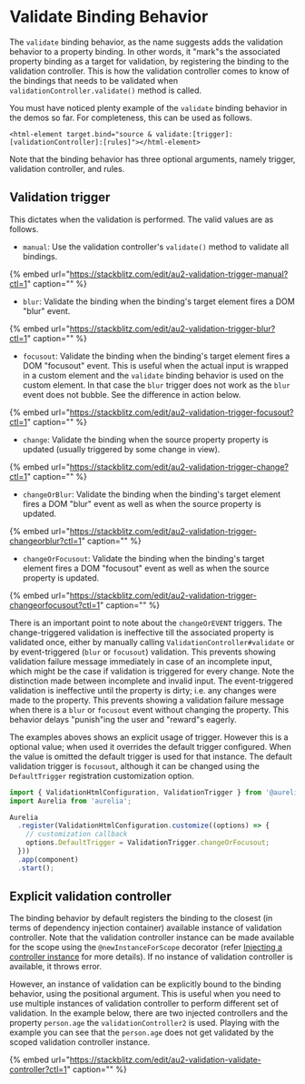 # Validate Binding Behavior

The `validate` binding behavior, as the name suggests adds the validation behavior to a property binding. In other words, it "mark"s the associated property binding as a target for validation, by registering the binding to the validation controller. This is how the validation controller comes to know of the bindings that needs to be validated when `validationController.validate()` method is called.

You must have noticed plenty example of the `validate` binding behavior in the demos so far. For completeness, this can be used as follows.

```markup
<html-element target.bind="source & validate:[trigger]:[validationController]:[rules]"></html-element>
```

Note that the binding behavior has three optional arguments, namely trigger, validation controller, and rules.

## Validation trigger

This dictates when the validation is performed. The valid values are as follows.

* `manual`: Use the validation controller's `validate()` method to validate all bindings.

{% embed url="https://stackblitz.com/edit/au2-validation-trigger-manual?ctl=1" caption="" %}

* `blur`:  Validate the binding when the binding's target element fires a DOM "blur" event.

{% embed url="https://stackblitz.com/edit/au2-validation-trigger-blur?ctl=1" caption="" %}

* `focusout`:  Validate the binding when the binding's target element fires a DOM "focusout" event. This is useful when the actual input is wrapped in a custom element and the `validate` binding behavior is used on the custom element. In that case the `blur` trigger does not work as the `blur` event does not bubble. See the difference in action below.

{% embed url="https://stackblitz.com/edit/au2-validation-trigger-focusout?ctl=1" caption="" %}

* `change`: Validate the binding when the source property property is updated \(usually triggered by some change in view\).

{% embed url="https://stackblitz.com/edit/au2-validation-trigger-change?ctl=1" caption="" %}

* `changeOrBlur`: Validate the binding when the binding's target element fires a DOM "blur" event as well as when the source property is updated.

{% embed url="https://stackblitz.com/edit/au2-validation-trigger-changeorblur?ctl=1" caption="" %}

* `changeOrFocusout`: Validate the binding when the binding's target element fires a DOM "focusout" event as well as when the source property is updated.

{% embed url="https://stackblitz.com/edit/au2-validation-trigger-changeorfocusout?ctl=1" caption="" %}

There is an important point to note about the `changeOrEVENT` triggers. The change-triggered validation is ineffective till the associated property is validated once, either by manually calling `ValidationController#validate` or by event-triggered \(`blur` or `focusout`\) validation. This prevents showing validation failure message immediately in case of an incomplete input, which might be the case if validation is triggered for every change. Note the distinction made between incomplete and invalid input. The event-triggered validation is ineffective until the property is dirty; i.e. any changes were made to the property. This prevents showing a validation failure message when there is a `blur` or `focusout` event without changing the property. This behavior delays "punish"ing the user and "reward"s eagerly.

The examples aboves shows an explicit usage of trigger. However this is a optional value; when used it overrides the default trigger configured. When the value is omitted the default trigger is used for that instance. The default validation trigger is `focusout`, although it can be changed using the `DefaultTrigger` registration customization option.

```typescript
import { ValidationHtmlConfiguration, ValidationTrigger } from '@aurelia/validation-html';
import Aurelia from 'aurelia';

Aurelia
  .register(ValidationHtmlConfiguration.customize((options) => {
    // customization callback
    options.DefaultTrigger = ValidationTrigger.changeOrFocusout;
  }))
  .app(component)
  .start();
```

## Explicit validation controller

The binding behavior by default registers the binding to the closest \(in terms of dependency injection container\) available instance of validation controller. Note that the validation controller instance can be made available for the scope using the `@newInstanceForScope` decorator \(refer [Injecting a controller instance](validation-controller.md#injecting-a-controller-instance) for more details\). If no instance of validation controller is available, it throws error.

However, an instance of validation can be explicitly bound to the binding behavior, using the positional argument. This is useful when you need to use multiple instances of validation controller to perform different set of validation. In the example below, there are two injected controllers and the property `person.age` the `validationController2` is used. Playing with the example you can see that the `person.age` does not get validated by the scoped validation controller instance.

{% embed url="https://stackblitz.com/edit/au2-validation-validate-controller?ctl=1" caption="" %}

